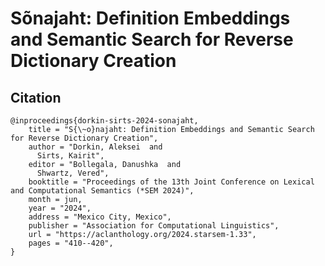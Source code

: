 # Sõnajaht: Definition Embeddings and Semantic Search for Reverse Dictionary Creation


## Citation

```
@inproceedings{dorkin-sirts-2024-sonajaht,
    title = "S{\~o}najaht: Definition Embeddings and Semantic Search for Reverse Dictionary Creation",
    author = "Dorkin, Aleksei  and
      Sirts, Kairit",
    editor = "Bollegala, Danushka  and
      Shwartz, Vered",
    booktitle = "Proceedings of the 13th Joint Conference on Lexical and Computational Semantics (*SEM 2024)",
    month = jun,
    year = "2024",
    address = "Mexico City, Mexico",
    publisher = "Association for Computational Linguistics",
    url = "https://aclanthology.org/2024.starsem-1.33",
    pages = "410--420",
}
```